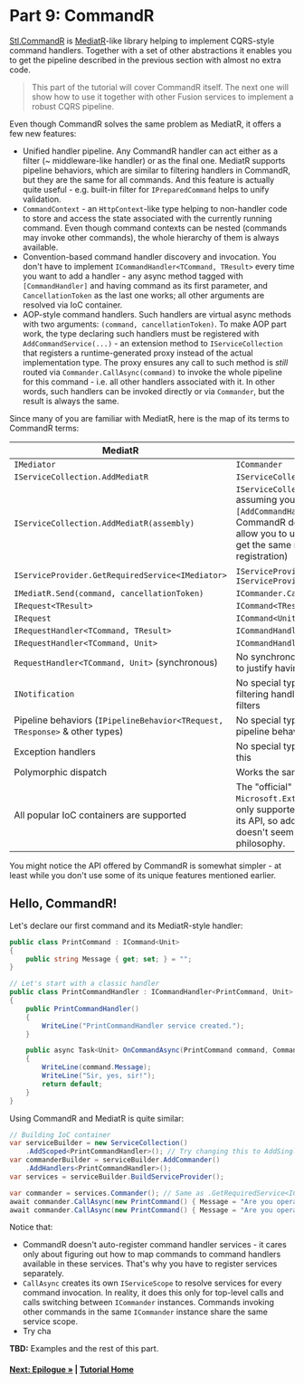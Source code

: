 # Part 9: CommandR

[Stl.CommandR](https://www.nuget.org/packages/Stl.CommandR/)
is [MediatR](hhttps://github.com/jbogard/MediatR)-like library helping
to implement CQRS-style command handlers.
Together with a set of other abstractions it enables you to
get the pipeline described in the previous section with
almost no extra code.

> This part of the tutorial will cover CommandR itself. The next one
> will show how to use it together with other Fusion services
> to implement a robust CQRS pipeline.

Even though CommandR solves the same problem as MediatR, it offers
a few new features:

- Unified handler pipeline. Any CommandR handler
  can act either as a filter (~ middleware-like handler)
  or as the final one. MediatR supports pipeline behaviors, which
  are similar to filtering handlers in CommandR, but
  they are the same for all commands.
  And this feature is actually quite useful - e.g.
  built-in filter for `IPreparedCommand` helps to unify validation.
- `CommandContext` - an `HttpContext`-like type helping to
  non-handler code to store and access the state associated with
  the currently running command. Even though command contexts can
  be nested (commands may invoke other commands), the whole
  hierarchy of them is always available.
- Convention-based command handler discovery and invocation.
  You don't have to implement `ICommandHandler<TCommand, TResult>`
  every time you  want to add a handler - any async method tagged
  with `[CommandHandler]`
  and having command as its first parameter, and `CancellationToken` as the
  last one works; all other arguments are resolved via IoC container.
- AOP-style command handlers.
  Such handlers are virtual async methods with two arguments:
  `(command, cancellationToken)`. To make AOP part work,
  the type declaring such handlers must be registered with
  `AddCommandService(...)` -
  an extension method to `IServiceCollection` that registers
  a runtime-generated proxy instead of the actual implementation type.
  The proxy ensures any call to such method is *still* routed via
  `Commander.CallAsync(command)` to invoke the whole pipeline
  for this command - i.e. all other handlers associated
  with it.
  In other words, such handlers can be invoked directly or via
  `Commander`, but the result is always the same.

Since many of you are familiar with MediatR, here is the map
of its terms to CommandR terms:

| MediatR | CommandR |
|---|---|
| `IMediator` | `ICommander`
| `IServiceCollection.AddMediatR` | `IServiceCollection.AddCommander`
| `IServiceCollection.AddMediatR(assembly)` | `IServiceCollection.AttributeScanner().AddServicesFrom(assembly)` assuming you tag your command handler services with `[AddCommandHandlers]` or `[CommandService]` - in other words, CommandR doesn't have its own type scanner, but listed attributes allow you to use `AttributeScanner` from `Stl.DependencyInjection` to get the same result (and even more - e.g. scope-based registration)
| `IServiceProvider.GetRequiredService<IMediator>` | `IServiceProvider.GetRequiredService<ICommander>` or `IServiceProvider.Commander()`
| `IMediatR.Send(command, cancellationToken)` | `ICommander.CallAsync(command, cancellationToken)`
| `IRequest<TResult>` | `ICommand<TResult>`
| `IRequest` | `ICommand<Unit>`
| `IRequestHandler<TCommand, TResult>` | `ICommandHandler<TCommand, TResult>`
| `IRequestHandler<TCommand, Unit>` | `ICommandHandler<TCommand, Unit>`
| `RequestHandler<TCommand, Unit>` (synchronous) | No synchronous handlers: sorry, IMO they don't add enough value to justify having an extra set of interfaces for them
| `INotification` | No special type for notifications: any command is allowed to have N filtering handlers, so all you need is to declare all of them but one as filters
| Pipeline behaviors (`IPipelineBehavior<TRequest, TResponse>` & other types) | No special types for pipeline behaviors: any filtering handler is a pipeline behavior
| Exception handlers | No special type for exception handlers: any filtering handler can do this
| Polymorphic dispatch | Works the same way 
| All popular IoC containers are supported | The "official" DI container on .NET, i.e. `IServiceProvider` from `Microsoft.Extensions.DependencyInjection.Abstractions`, is the only supported option. Nearly all other modern containers support its API, so adding an extra complexity to be fully container-agnostic doesn't seem to worth it nowadays. Fusion follows the same philosophy.

You might notice the API offered by CommandR is somewhat simpler -
at least while you don't use some of its unique features mentioned
earlier.

## Hello, CommandR!

Let's declare our first command and its MediatR-style handler:

``` cs --region Part09_PrintCommandSession --source-file Part09.cs --session "Hello, CommandR!"
public class PrintCommand : ICommand<Unit>
{
    public string Message { get; set; } = "";
}

// Let's start with a classic handler
public class PrintCommandHandler : ICommandHandler<PrintCommand, Unit>
{
    public PrintCommandHandler()
    {
        WriteLine("PrintCommandHandler service created.");
    }

    public async Task<Unit> OnCommandAsync(PrintCommand command, CommandContext<Unit> context, CancellationToken cancellationToken)
    {
        WriteLine(command.Message);
        WriteLine("Sir, yes, sir!");
        return default;
    }
}
```

Using CommandR and MediatR is quite similar:

``` cs --region Part09_PrintCommandSession2 --source-file Part09.cs --session "Hello, CommandR!"
// Building IoC container
var serviceBuilder = new ServiceCollection()
    .AddScoped<PrintCommandHandler>(); // Try changing this to AddSingleton
var commanderBuilder = serviceBuilder.AddCommander()
    .AddHandlers<PrintCommandHandler>();
var services = serviceBuilder.BuildServiceProvider();

var commander = services.Commander(); // Same as .GetRequiredService<ICommander>()
await commander.CallAsync(new PrintCommand() { Message = "Are you operational?" });
await commander.CallAsync(new PrintCommand() { Message = "Are you operational?" });
```

Notice that:

- CommandR doesn't auto-register command handler services - it
  cares only about figuring out how to map commands to
  command handlers available in these services.
  That's why you have to register services separately.
- `CallAsync` creates its own `IServiceScope` to resolve
  services for every command invocation. In reality, it does
  this only for top-level calls and calls switching between
  `ICommander` instances.
  Commands invoking other commands in the same `ICommander`
  instance share the same service scope.
- Try cha

**TBD:** Examples and the rest of this part.

#### [Next: Epilogue &raquo;](./PartFF.md) | [Tutorial Home](./README.md)

